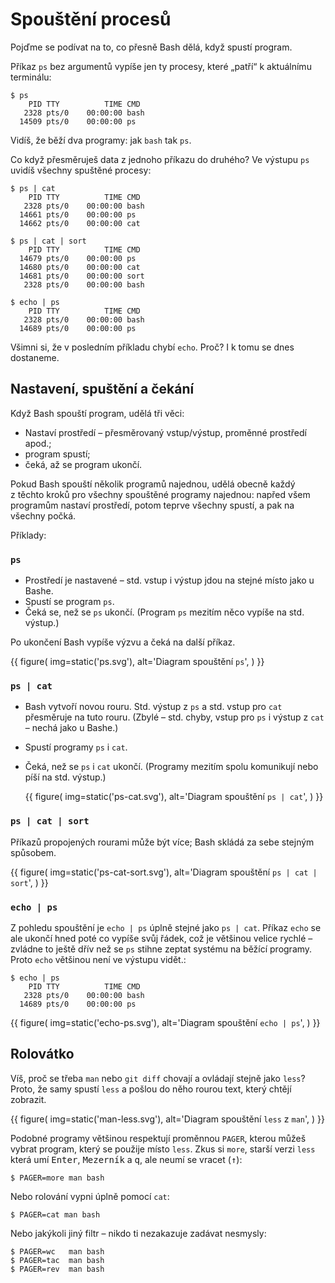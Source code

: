 # Spouštění procesů

Pojďme se podívat na to, co přesně Bash dělá, když spustí program.

Příkaz `ps` bez argumentů vypíše jen ty procesy, které „patří“ k aktuálnímu
terminálu:

```console
$ ps
    PID TTY          TIME CMD
   2328 pts/0    00:00:00 bash
  14509 pts/0    00:00:00 ps
```

Vidíš, že běží dva programy: jak `bash` tak `ps`.

Co když přesměruješ data z jednoho příkazu do druhého?
Ve výstupu `ps` uvidíš všechny spuštěné procesy:

```console
$ ps | cat
    PID TTY          TIME CMD
   2328 pts/0    00:00:00 bash
  14661 pts/0    00:00:00 ps
  14662 pts/0    00:00:00 cat
```

```console
$ ps | cat | sort
    PID TTY          TIME CMD
  14679 pts/0    00:00:00 ps
  14680 pts/0    00:00:00 cat
  14681 pts/0    00:00:00 sort
   2328 pts/0    00:00:00 bash
```

```console
$ echo | ps
    PID TTY          TIME CMD
   2328 pts/0    00:00:00 bash
  14689 pts/0    00:00:00 ps
```

Všimni si, že v posledním příkladu chybí `echo`.
Proč? I k tomu se dnes dostaneme.


## Nastavení, spuštění a čekání

Když Bash spouští program, udělá tři věci:
* Nastaví prostředí – přesměrovaný vstup/výstup, proměnné prostředí apod.;
* program spustí;
* čeká, až se program ukončí.

Pokud Bash spouští několik programů najednou, udělá obecně každý z těchto
kroků pro všechny spouštěné programy najednou:
napřed všem programům nastaví prostředí, potom teprve všechny spustí,
a pak na všechny počká.

Příklady:

### `ps`

* Prostředí je nastavené – std. vstup i výstup jdou na stejné místo jako
  u Bashe.
* Spustí se program `ps`.
* Čeká se, než se `ps` ukončí.
  (Program `ps` mezitím něco vypíše na std. výstup.)

Po ukončení Bash vypíše výzvu a čeká na další příkaz.

  {{ figure(
    img=static('ps.svg'),
    alt='Diagram spouštění `ps`',
  ) }}

### `ps | cat`

* Bash vytvoří novou rouru. Std. výstup z `ps` a std. vstup pro `cat`
  přesměruje na tuto rouru.
  (Zbylé – std. chyby, vstup pro `ps` i výstup z `cat` – nechá jako u Bashe.)
* Spustí programy `ps` i `cat`.
* Čeká, než se `ps` i `cat` ukončí.
  (Programy mezitím spolu komunikují nebo píší na std. výstup.)

  {{ figure(
    img=static('ps-cat.svg'),
    alt='Diagram spouštění `ps | cat`',
  ) }}

### `ps | cat | sort`

Příkazů propojených rourami může být více;
Bash skládá za sebe stejným spůsobem.

  {{ figure(
    img=static('ps-cat-sort.svg'),
    alt='Diagram spouštění `ps | cat | sort`',
  ) }}

### `echo | ps`

Z pohledu spouštění je `echo | ps` úplně stejné jako `ps | cat`.
Příkaz `echo` se ale ukončí hned poté co vypíše svůj řádek, což je většinou
velice rychlé – zvládne to ještě dřív než se `ps` stihne zeptat systému na
běžící programy.
Proto `echo` většinou není ve výstupu vidět.:

```console
$ echo | ps
    PID TTY          TIME CMD
   2328 pts/0    00:00:00 bash
  14689 pts/0    00:00:00 ps
```

  {{ figure(
    img=static('echo-ps.svg'),
    alt='Diagram spouštění `echo | ps`',
  ) }}


## Rolovátko

Víš, proč se třeba `man` nebo `git diff` chovají a ovládají stejně jako `less`?
Proto, že samy spustí `less` a pošlou do něho rourou text,
který chtějí zobrazit.

  {{ figure(
    img=static('man-less.svg'),
    alt='Diagram spouštění `less` z `man`',
  ) }}

Podobné programy většinou respektují proměnnou `PAGER`,
kterou můžeš vybrat program, který se použije místo `less`.
Zkus si `more`, starší verzi `less` která umí <kbd>Enter</kbd>,
<kbd>Mezerník</kbd> a <kbd>q</kbd>, ale neumí se vracet (<kbd>↑</kbd>):

```console
$ PAGER=more man bash
```

Nebo rolování vypni úplně pomocí `cat`:

```console
$ PAGER=cat man bash
```
Nebo jakýkoli jiný filtr – nikdo ti nezakazuje zadávat nesmysly:

```console
$ PAGER=wc   man bash
$ PAGER=tac  man bash
$ PAGER=rev  man bash
```
